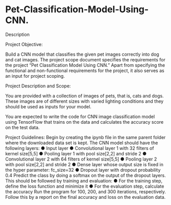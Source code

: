 # Pet-Classification-Model-Using-CNN.

Description

Project Objective:


Build a CNN model that classifies the given pet images correctly into dog and cat images. 
The project scope document specifies the requirements for the project “Pet Classification Model Using CNN.” Apart from specifying the functional and non-functional requirements for the project, it also serves as an input for project scoping. 


Project Description and Scope: 


You are provided with a collection of images of pets, that is, cats and dogs. These images are of different sizes with varied lighting conditions and they should be used as inputs for your model.

You are expected to write the code for CNN image classification model using TensorFlow that trains on the data and calculates the accuracy score on the test data. 


Project Guidelines:
Begin by creating the ipynb file in the same parent folder where the downloaded data set is kept. The CNN model should have the following layers: 
● Input layer 
● Convolutional layer 1 with 32 filters of kernel size[5,5] 
● Pooling layer 1 with pool size[2,2] and stride 2 
● Convolutional layer 2 with 64 filters of kernel size[5,5] 
● Pooling layer 2 with pool size[2,2] and stride 2 
● Dense layer whose output size is fixed in the hyper parameter: fc_size=32 
● Dropout layer with dropout probability 0.4 
Predict the class by doing a softmax on the output of the dropout layers. 
This should be followed by training and evaluation: 
● For the training step, define the loss function and minimize it 
● For the evaluation step, calculate the accuracy 
Run the program for 100, 200, and 300 iterations, respectively. Follow this by a report on the final accuracy and loss on the evaluation data. 
